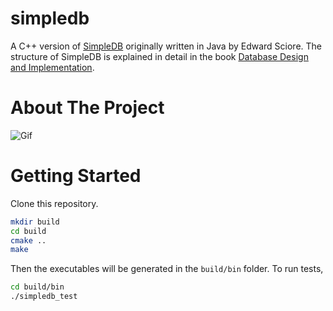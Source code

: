 # simpledb

A C++ version of [SimpleDB](http://www.cs.bc.edu/~sciore/simpledb/) originally written in Java by Edward Sciore. The structure of SimpleDB is explained in detail in the book [Database Design and Implementation](https://www.springer.com/gp/book/9783030338350).

# About The Project

![Gif](https://raw.github.com/wiki/wattlebirdaz/simpledb/movies/sample.gif) 

# Getting Started

Clone this repository.

```sh
mkdir build
cd build
cmake ..
make
```

Then the executables will be generated in the `build/bin` folder. To run tests, 

```sh
cd build/bin
./simpledb_test
```


